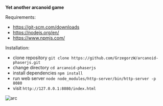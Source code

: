 **Yet another arcanoid game**

Requirements:
- https://git-scm.com/downloads
- https://nodejs.org/en/
- https://www.npmjs.com/

Installation:
- clone repository `git clone https://github.com/GrzegorzW/arcanoid-phaserjs.git`
- change directory `cd arcanoid-phaserjs`
- install dependencies `npm install`
- run web server `node node_modules/http-server/bin/http-server -p 8080`
- visit `http://127.0.0.1:8080/index.html`

![arc](https://cloud.githubusercontent.com/assets/14317604/25064015/c1b45e0c-21f1-11e7-973b-eeb03239e55f.png)

